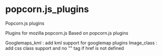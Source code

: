 popcorn.js_plugins
==================

Popcorn.js plugins

Plugins for mozilla popcorn.js
Based on popcorn.js plugins

Googlemaps_kml : add kml support for googlemap plugins
Image_class : add css class support and no "<a>" tag if href is not defined
